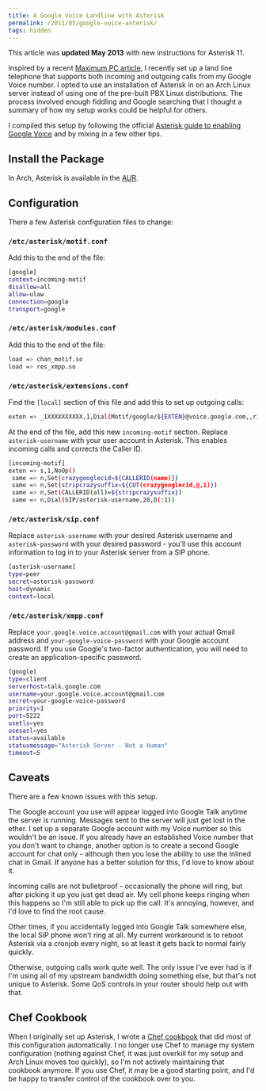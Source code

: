 ```yaml
---
title: A Google Voice Landline with Asterisk
permalink: /2011/05/google-voice-asterisk/
tags: hidden
---
```


<div class="pullout">
This article was <strong>updated May 2013</strong> with new instructions for
Asterisk 11.
</div>

Inspired by a recent [Maximum PC
article](http://www.maximumpc.com/article/how-tos/how_build_your_own_home_phone_server),
I recently set up a land line telephone that supports both incoming and outgoing
calls from my Google Voice number. I opted to use an installation of Asterisk in
on an Arch Linux server instead of using one of the pre-built PBX Linux
distributions. The process involved enough fiddling and Google searching that I
thought a summary of how my setup works could be helpful for others.

I compiled this setup by following the official [Asterisk guide to enabling
Google Voice](https://wiki.asterisk.org/wiki/display/AST/Calling+using+Google)
and by mixing in a few other tips.

## Install the Package

In Arch, Asterisk is available in the
[AUR](https://aur.archlinux.org/packages/asterisk/).

## Configuration

There a few Asterisk configuration files to change:

### `/etc/asterisk/motif.conf`

Add this to the end of the file:

```sh
[google]
context=incoming-motif
disallow=all
allow=ulaw
connection=google
transport=google
```

### `/etc/asterisk/modules.conf`

Add this to the end of the file:

```sh
load => chan_motif.so
load => res_xmpp.so
```

### `/etc/asterisk/extensions.conf`

Find the `[local]` section of this file and add this to set up outgoing calls:

```sh
exten => _1XXXXXXXXXX,1,Dial(Motif/google/${EXTEN}@voice.google.com,,r)
```

At the end of the file, add this new `incoming-motif` section. Replace
`asterisk-username` with your user account in Asterisk. This enables incoming
calls and corrects the Caller ID.

```sh
[incoming-motif]
exten => s,1,NoOp()
 same => n,Set(crazygooglecid=${CALLERID(name)})
 same => n,Set(stripcrazysuffix=${CUT(crazygooglecid,@,1)})
 same => n,Set(CALLERID(all)=${stripcrazysuffix})
 same => n,Dial(SIP/asterisk-username,20,D(:1))
```

### `/etc/asterisk/sip.conf`

Replace `asterisk-username` with your desired Asterisk username and
`asterisk-password` with your desired password - you'll use this account
information to log in to your Asterisk server from a SIP phone.

```sh
[asterisk-username]
type=peer
secret=asterisk-password
host=dynamic
context=local
```

### `/etc/asterisk/xmpp.conf`

Replace `your.google.voice.account@gmail.com` with your actual Gmail address
and `your-google-voice-password` with your Google account password. If you use
Google's two-factor authentication, you will need to create an
application-specific password.

```sh
[google]
type=client
serverhost=talk.google.com
username=your.google.voice.account@gmail.com
secret=your-google-voice-password
priority=1
port=5222
usetls=yes
usesasl=yes
status=available
statusmessage="Asterisk Server - Not a Human"
timeout=5
```

## Caveats

There are a few known issues with this setup.

The Google account you use will appear logged into Google Talk anytime the
server is running. Messages sent to the server will just get lost in the ether.
I set up a separate Google account with my Voice number so this wouldn't be an
issue. If you already have an established Voice number that you don't want to
change, another option is to create a second Google account for chat only -
although then you lose the ability to use the inlined chat in Gmail. If anyone
has a better solution for this, I'd love to know about it.

Incoming calls are not bulletproof - occasionally the phone will ring, but after
picking it up you just get dead air. My cell phone keeps ringing when this
happens so I'm still able to pick up the call. It's annoying, however, and I'd
love to find the root cause.

Other times, if you accidentally logged into Google Talk somewhere else, the
local SIP phone won't ring at all. My current workaround is to reboot Asterisk
via a cronjob every night, so at least it gets back to normal fairly quickly.

Otherwise, outgoing calls work quite well. The only issue I've ever had is if
I'm using all of my upstream bandwidth doing something else, but that's not
unique to Asterisk. Some QoS controls in your router should help out with that.

## Chef Cookbook

When I originally set up Asterisk, I wrote a [Chef cookbook][] that did most of
this configuration automatically. I no longer use Chef to manage my system
configuration (nothing against Chef, it was just overkill for my setup and Arch
Linux moves too quickly), so I'm not actively maintaining that cookbook anymore.
If you use Chef, it may be a good starting point, and I'd be happy to transfer
control of the cookbook over to you.

[Chef cookbook]: https://github.com/peplin/asterisk-cookbook
